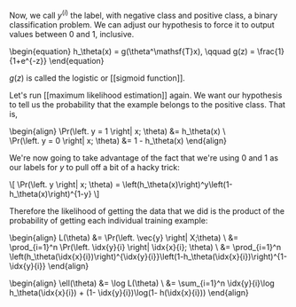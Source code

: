 
Now, we call $y^{(i)}$ the label, with negative class and positive class, a binary classification problem. We can adjust our hypothesis to force it to output values between 0 and 1, inclusive.

\begin{equation}
h_\theta(x) = g(\theta^\mathsf{T}x), \qquad g(z) = \frac{1}{1+e^{-z}}
\end{equation}

$g(z)$ is called the logistic or [[sigmoid function]].

Let's run [[maximum likelihood estimation]] again. We want our hypothesis to tell us the probability that the example belongs to the positive class. That is,

\begin{align}
\Pr(\left. y = 1 \right| x; \theta) &= h_\theta(x) \\\
\Pr(\left. y = 0 \right| x; \theta) &= 1 - h_\theta(x)
\end{align}

We're now going to take advantage of the fact that we're using 0 and 1 as our labels for $y$ to pull off a bit of a hacky trick:

\\[
\Pr(\left. y \right| x; \theta) = \left(h_\theta(x)\right)^y\left(1-h_\theta(x)\right)^{1-y}
\\]

Therefore the likelihood of getting the data that we did is the product of the probability of getting each individual training example:



\begin{align}
L(\theta) &= \Pr(\left. \vec{y} \right| X;\theta) \\
&= \prod_{i=1}^n \Pr(\left. \idx{y}{i} \right| \idx{x}{i}; \theta) \\
&= \prod_{i=1}^n \left(h_\theta(\idx{x}{i})\right)^{\idx{y}{i}}\left(1-h_\theta(\idx{x}{i})\right)^{1-\idx{y}{i}}
\end{align}

\begin{align}
\ell(\theta) &= \log L(\theta) \\
&= \sum_{i=1}^n \idx{y}{i}\log h_\theta(\idx{x}{i}) + (1- \idx{y}{i})\log(1- h(\idx{x}{i})) 
\end{align}